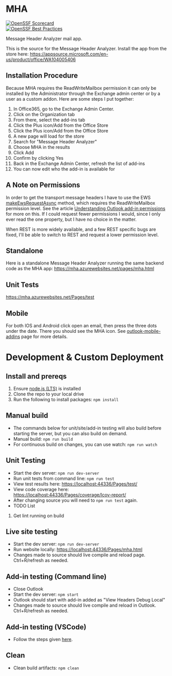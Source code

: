 MHA
=====
[![OpenSSF
Scorecard](https://api.securityscorecards.dev/projects/github.com/microsoft/MHA/badge)](https://api.securityscorecards.dev/projects/github.com/microsoft/MHA)  
[![OpenSSF Best Practices](https://bestpractices.coreinfrastructure.org/projects/7511/badge)](https://bestpractices.coreinfrastructure.org/projects/7511)

Message Header Analyzer mail app.

This is the source for the Message Header Analyzer. Install the app from the store here:
<https://appsource.microsoft.com/en-us/product/office/WA104005406>

Installation Procedure
-----

Because MHA requires the ReadWriteMailbox permission it can only be installed by the Administrator through the Exchange admin center or by a user as a custom addon. Here are some steps I put together:

1. In Office365, go to the Exchange Admin Center.
1. Click on the Organization tab
1. From there, select the add-ins tab
1. Click the Plus icon/Add from the Office Store
1. Click the Plus icon/Add from the Office Store
1. A new page will load for the store
1. Search for "Message Header Analyzer"
1. Choose MHA in the results
1. Click Add
1. Confirm by clicking Yes
1. Back in the Exchange Admin Center, refresh the list of add-ins
1. You can now edit who the add-in is available for

A Note on Permissions
-----

In order to get the transport message headers I have to use the EWS [makeEwsRequestAsync](https://learn.microsoft.com/en-us/javascript/api/outlook/office.mailbox?view=outlook-js-preview&preserve-view=true#outlook-office-mailbox-makeewsrequestasync-member(1)) method, which requires the ReadWriteMailbox permission level. See the article [Understanding Outlook add-in permissions](https://learn.microsoft.com/en-us/office/dev/add-ins/outlook/understanding-outlook-add-in-permissions) for more on this. If I could request fewer permissions I would, since I only ever read the one property, but I have no choice in the matter.

When REST is more widely available, and a few REST specific bugs are fixed, I'll be able to switch to REST and request a lower permission level.

Standalone
-----

Here is a standalone Message Header Analyzer running the same backend code as the MHA app:
<https://mha.azurewebsites.net/pages/mha.html>

Unit Tests
-----

<https://mha.azurewebsites.net/Pages/test>

Mobile
-----

For both IOS and Android click open an email, then press the three dots under the date. There you should see the MHA icon. See [outlook-mobile-addins](https://learn.microsoft.com/en-us/office/dev/add-ins/outlook/outlook-mobile-addins) page for more details.

Development & Custom Deployment
======

Install and prereqs
-----

1. Ensure [node.js (LTS)](https://nodejs.org/en) is installed
1. Clone the repo to your local drive
1. Run the following to install packages: `npm install`

Manual build
-----

- The commands below for unit/site/add-in testing will also build before starting the server, but you can also build on demand.
- Manual build: `npm run build`
- For continuous build on changes, you can use watch: `npm run watch`

Unit Testing
-----

- Start the dev server: `npm run dev-server`
- Run unit tests from command line: `npm run test`
- View test results here: <https://localhost:44336/Pages/test/>
- View code coverage here: <https://localhost:44336/Pages/coverage/lcov-report/>
- After changing source you will need to `npm run test` again.
- TODO List
1. Get lint running on build


Live site testing
-----

- Start the dev server: `npm run dev-server`
- Run website locally: <https://localhost:44336/Pages/mha.html>
- Changes made to source should live compile and reload page. Ctrl+R/refresh as needed.

Add-in testing (Command line)
-----

- Close Outlook
- Start the dev server: `npm start`
- Outlook should start with add-in added as "View Headers Debug Local"
- Changes made to source should live compile and reload in Outlook. Ctrl+R/refresh as needed.

Add-in testing (VSCode)
-----

- Follow the steps given [here](https://learn.microsoft.com/en-us/office/dev/add-ins/testing/debug-desktop-using-edge-chromium#use-the-visual-studio-code-debugger).

Clean
-----

- Clean build artifacts: `npm clean`
